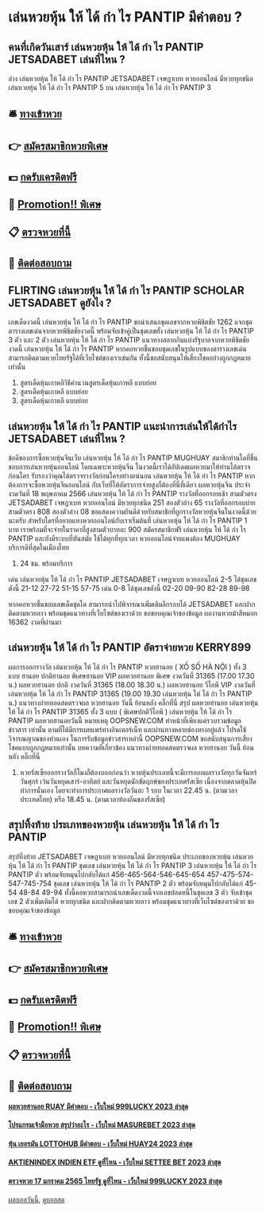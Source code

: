 # เล่นหวยหุ้น ให้ ได้ กํา ไร PANTIP มีคำตอบ ?
## คนที่เกิดวันเสาร์ เล่นหวยหุ้น ให้ ได้ กํา ไร PANTIP JETSADABET เล่นที่ไหน ?
ล่าง เล่นหวยหุ้น ให้ ได้ กํา ไร PANTIP JETSADABET เจษฎาเบท หวยออนไลน์ มีหวยทุกชนิด เล่นหวยหุ้น ให้ ได้ กํา ไร PANTIP 5
บน เล่นหวยหุ้น ให้ ได้ กํา ไร PANTIP 3

## 🛎 [ทางเข้าหวย](https://bit.ly/3BG5bNw)
## 👉 [สมัครสมาชิกหวยพิเศษ](https://bit.ly/3BG5bNw)
## 💵 [กดรับเครดิตฟรี](https://bit.ly/3C3mvgS)
## 👑 [Promotion!! พิเศษ](https://bit.ly/3C3mvgS)
## 📋 [ตรวจหวยที่นี้](https://bit.ly/3C3mvgS)
## 📱 [ติดต่อสอบถาม](https://bit.ly/3C3mvgS)

## FLIRTING เล่นหวยหุ้น ให้ ได้ กํา ไร PANTIP SCHOLAR JETSADABET ดูยังไง ?
เลขเด็ดงวดนี้ เล่นหวยหุ้น ให้ ได้ กํา ไร PANTIP ขอนำเสนอชุดเลขจากหวยพิชิตชัย 1262 แจกชุดตารางเลขเด่นจากหวยพิชิตชัยงวดนี้ พร้อมจับเข้าคู่เป็นชุดเลขทั้ง เล่นหวยหุ้น ให้ ได้ กํา ไร PANTIP 3 ตัว และ 2 ตัว เล่นหวยหุ้น ให้ ได้ กํา ไร PANTIP แนวทางสลากกินแบ่งรัฐบาลจากหวยพิชิตชัยงวดนี้ เล่นหวยหุ้น ให้ ได้ กํา ไร PANTIP หากคอหวยชื่นชอบชุดเลขในรูปแบบของตารางเลขเด่นสามารถติดตามหวยไทยรัฐได้ที่เว็บไซต์ของเราเช่นกัน ทั้งนี้ขอสนับสนุนให้เสี่ยงโชคอย่างถูกกฎหมายเท่านั้น
1. สูตรเด็ดหุ้นเกาหลีวิธีคำนวนสูตรเด็ดหุ้นเกาหลี แบบย่อย
2. สูตรเด็ดหุ้นเกาหลี แบบย่อย
3. สูตรเด็ดหุ้นเกาหลี แบบย่อย

## เล่นหวยหุ้น ให้ ได้ กํา ไร PANTIP แนะนำการเล่นให้ได้กำไร​ JETSADABET เล่นที่ไหน ?
ข้อดีของการซื้อหวยหุ้นจีนเว็บ เล่นหวยหุ้น ให้ ได้ กํา ไร PANTIP MUGHUAY
สมาชิกท่านใดที่ชื่นชอบการเล่นหวยหุ้นออนไลน์ โดยเฉพาะหวยหุ้นจีน ในงวดนี้เราได้อัปเดตผลหวยมาให้ท่านได้ตรวจก่อนใคร รับรองว่าคุณได้ตรวจรางวัลก่อนใครอย่างแน่นอน เล่นหวยหุ้น ให้ ได้ กํา ไร PANTIP หากต้องการจะซื้อหวยหุ้นจีนออนไลน์ กับเว็บที่ให้อัตราการจ่ายสูงก็ต้องที่นี่ที่เดียว
ผลหวยหุ้นจีน ประจำงวดวันที่ 18 พฤษภาคม 2566 เล่นหวยหุ้น ให้ ได้ กํา ไร PANTIP รางวัลที่ออกรอบเช้า สามตัวตรง JETSADABET เจษฎาเบท หวยออนไลน์ มีหวยทุกชนิด 251 สองตัวล่าง 65 รางวัลที่ออกรอบบ่าย สามตัวตรง 808 สองตัวล่าง 08 ขอแสดงความยินดีด้วยกับสมาชิกที่ถูกรางวัลหวยหุ้นจีนในงวดนี้ด้วยนะครับ สำหรับใครที่อยากแทงหวยออนไลน์กับเราเริ่มต้นที่ เล่นหวยหุ้น ให้ ได้ กํา ไร PANTIP 1 บาท เราพร้อมที่จะจ่ายในราคาที่สูงสามตัวบาทละ 900 สมัครสมาชิกฟรี เล่นหวยหุ้น ให้ ได้ กํา ไร PANTIP และยังมีระบบที่ทันสมัย ใช้ได้ทุกที่ทุกเวลา หวยออนไลน์จ่ายแพงต้อง MUGHUAY บริการดีที่สุดในเมืองไทย
1. 24 ชม. พร้อมบริการ

เด่น เล่นหวยหุ้น ให้ ได้ กํา ไร PANTIP JETSADABET เจษฎาเบท หวยออนไลน์ 2-5 ได้ชุดเลขดังนี้
21-12
27-72
51-15
57-75
เด่น 0-8 ได้ชุดเลขดังนี้
02-20
09-90
82-28
89-98

หากคอหวยชื่นชอบเลขเด็ดชุดใด สามารถนำไปพิจารณาเพิ่มเติมอีกรอบได้ JETSADABET และฝากติดตามหวยลาว พร้อมชุดแนวทางที่เว็บไซต์ของเราด้วย
ขอขอบคุณเจ้าของข้อมูล
ผลงานหวยม้าสีหมอก 16362 งวดที่ผ่านมา

## เล่นหวยหุ้น ให้ ได้ กํา ไร PANTIP อัตราจ่ายหวย KERRY899
ผลการออกรางวัล เล่นหวยหุ้น ให้ ได้ กํา ไร PANTIP หวยฮานอย ( XỔ SỐ HÀ NỘI ) ทั้ง 3 แบบ ฮานอย ปกติฮานอย พิเศษฮานอย VIP
ผลหวยฮานอย พิเศษ งวดวันที่ 31365 (17.00 17.30 น.)
ผลหวยฮานอย ปกติ งวดวันที่ 31365 (18.00 18.30 น.)
ผลหวยฮานอย วีไอพี VIP งวดวันที่ เล่นหวยหุ้น ให้ ได้ กํา ไร PANTIP 31365 (19.00 19.30 เล่นหวยหุ้น ให้ ได้ กํา ไร PANTIP น.)
 แนวทางถ่ายทอดสดตรวจผล หวยฮานอย วันนี้ ย้อนหลัง คลิ๊กที่นี่ 
สรุป ผลหวยฮานอย เล่นหวยหุ้น ให้ ได้ กํา ไร PANTIP 31365 ทั้ง 3 แบบ ( พิเศษปกติวีไอพี ) เล่นหวยหุ้น ให้ ได้ กํา ไร PANTIP ผลหวยฮานอยวันนี้
หมายเหตุ OOPSNEW.COM ทำหน้าที่เพียงแค่รวบรวมข้อมูล ข่าวสาร เท่านั้น ตามที่ได้มีการเผยแพร่ทางอินเตอร์เน็ท และผ่านทางหลายช่องทางอยู่แล้ว โปรดใช้วิจารณญาณของท่านเอง ในการรับข้อมูลข่าวสารเหล่านี้ OOPSNEW.COM ขอสนับสนุนการเสี่ยงโชคแบบถูกกฎหมายเท่านั้น
บทความที่เกี่ยวข้อง
แนวทางถ่ายทอดสดตรวจผล หวยฮานอย วันนี้ ย้อนหลัง คลิ๊กที่นี่
1. หวยรัสเซียออกรางวัลกี่โมงก็ต้องบอกก่อนว่า หวยหุ้นประเภทนี้จะมีการออกผลรางวัลทุกวันจันทร์ วันศุกร์ เว้นวันหยุดเสาร์-อาทิตย์ และวันหยุดนักขัตฤกษ์ของประเทศรัสเซีย เนื่องจากตลาดหุ้นปิดทำการนั่นเอง โดยจะทำการประกาศผลรางวัลวันละ 1 รอบ ในเวลา 22.45 น. (ตามเวลาประเทศไทย) หรือ 18.45 น. (ตามเวลาท้องถิ่นของรัสเซีย)

## สรุปทิ้งท้าย ประเภทของหวยหุ้น เล่นหวยหุ้น ให้ ได้ กํา ไร PANTIP
สรุปทิ้งท้าย JETSADABET เจษฎาเบท หวยออนไลน์ มีหวยทุกชนิด ประเภทของหวยหุ้น เล่นหวยหุ้น ให้ ได้ กํา ไร PANTIP ชุดเลข เล่นหวยหุ้น ให้ ได้ กํา ไร PANTIP 3 เล่นหวยหุ้น ให้ ได้ กํา ไร PANTIP ตัว พร้อมจับหมุนไปกลับได้แก่
456-465-564-546-645-654
457-475-574-547-745-754
ชุดเลข เล่นหวยหุ้น ให้ ได้ กํา ไร PANTIP 2 ตัว พร้อมจับหมุนไปกลับได้แก่
45-54
48-84
49-94
ทั้งนี้คอหวยสามารถนำเลขเด็ดงวดนี้จากเลขปลดหนี้ในชุดเลข 3 ตัว จับเข้าชุดเลข 2 ตัวเพิ่มเติมได้ หวยทุกชนิด และฝากติดตามหวยลาว พร้อมชุดแนวทางที่เว็บไซต์ของเราด้วย
ขอขอบคุณเจ้าของข้อมูล


## 🛎 [ทางเข้าหวย](https://bit.ly/3BG5bNw)
## 👉 [สมัครสมาชิกหวยพิเศษ](https://bit.ly/3BG5bNw)
## 💵 [กดรับเครดิตฟรี](https://bit.ly/3C3mvgS)
## 👑 [Promotion!! พิเศษ](https://bit.ly/3C3mvgS)
## 📋 [ตรวจหวยที่นี้](https://bit.ly/3C3mvgS)
## 📱 [ติดต่อสอบถาม](https://bit.ly/3C3mvgS)

#### [ผลหวยฮานอย RUAY มีคำตอบ - เว็บใหม่ 999LUCKY 2023 ล่าสุด](https://atom.io/themes/ผลหวยฮานอย%20ruay%20มีคำตอบ%20-%20เว็บใหม่%20999lucky%202023%20ล่าสุด)
#### [โปรแกรมเจ้ามือหวย สรุปว่าอะไร - เว็บใหม่ MASUREBET 2023 ล่าสุด](https://atom.io/themes/โปรแกรมเจ้ามือหวย%20สรุปว่าอะไร%20-%20เว็บใหม่%20masurebet%202023%20ล่าสุด)
#### [หุ้น เยอรมัน LOTTOHUB มีคำตอบ - เว็บใหม่ HUAY24 2023 ล่าสุด](https://atom.io/themes/หุ้น%20เยอรมัน%20lottohub%20มีคำตอบ%20-%20เว็บใหม่%20huay24%202023%20ล่าสุด)
#### [AKTIENINDEX INDIEN ETF ดูที่ไหน - เว็บใหม่ SETTEE BET 2023 ล่าสุด](https://atom.io/themes/aktienindex%20indien%20etf%20ดูที่ไหน%20-%20เว็บใหม่%20settee%20bet%202023%20ล่าสุด)
#### [ตรวจหวย 17 มกราคม 2565 ไทยรัฐ ดูที่ไหน - เว็บใหม่ 999LUCKY 2023 ล่าสุด](https://atom.io/themes/ตรวจหวย%2017%20มกราคม%202565%20ไทยรัฐ%20ดูที่ไหน%20-%20เว็บใหม่%20999lucky%202023%20ล่าสุด)

[ผลบอลวันนี้](https://siamsport.tv "ผลบอลวันนี้"), [ดูบอลสด](https://siamsport.tv/ดูบอลสด "ดูบอลสด")